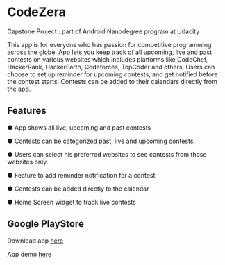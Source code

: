 # CodeZera
Capstone Project : part of Android Nanodegree program at Udacity 

This app is for everyone who has passion for competitive programming across the globe. App lets you keep track of all upcoming, live and past contests on various websites which includes platforms like CodeChef, HackerRank, HackerEarth, Codeforces, TopCoder and others.
Users can choose to set up reminder for upcoming contests, and get notified before the contest starts. Contests can be added to their calendars directly from the app.

## Features
● App shows all live, upcoming and past contests

● Contests can be categorized past, live and upcoming contests.

● Users can select his preferred websites to see contests from those websites only.

● Feature to add reminder notification for a contest

● Contests can be added directly to the calendar

● Home Screen widget to track live contests

## Google PlayStore
Download app [here](https://play.google.com/store/apps/details?id=com.amrendra.codefiesta&hl=en)

App demo [here](https://www.youtube.com/watch?v=f0j-of73IHo)
